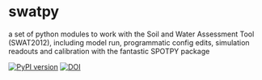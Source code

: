 # swatpy

a set of python modules to work with the Soil and Water Assessment Tool (SWAT2012), including model run, programmatic config edits, simulation readouts and calibration with the fantastic SPOTPY package

[![PyPI version](https://badge.fury.io/py/swatpy.svg)](https://badge.fury.io/py/swatpy) [![DOI](https://zenodo.org/badge/286710720.svg)](https://zenodo.org/badge/latestdoi/286710720)


